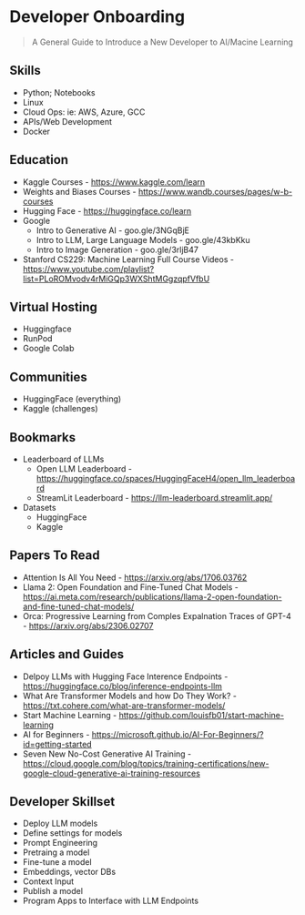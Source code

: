 # Developer Onboarding
> A General Guide to Introduce a New Developer to AI/Macine Learning 

## Skills
- Python; Notebooks 
- Linux
- Cloud Ops: ie: AWS, Azure, GCC
- APIs/Web Development
- Docker 

## Education
- Kaggle Courses - https://www.kaggle.com/learn
- Weights and Biases Courses - https://www.wandb.courses/pages/w-b-courses 
- Hugging Face - https://huggingface.co/learn
- Google
  - Intro to Generative AI - goo.gle/3NGqBjE
  - Intro to LLM, Large Language Models - goo.gle/43kbKku
  - Intro to Image Generation - goo.gle/3rljB47
- Stanford CS229: Machine Learning Full Course Videos - https://www.youtube.com/playlist?list=PLoROMvodv4rMiGQp3WXShtMGgzqpfVfbU

## Virtual Hosting
- Huggingface
- RunPod
- Google Colab

## Communities 
- HuggingFace (everything) 
- Kaggle (challenges)

## Bookmarks
- Leaderboard of LLMs
  - Open LLM Leaderboard - https://huggingface.co/spaces/HuggingFaceH4/open_llm_leaderboard
  - StreamLit Leaderboard - https://llm-leaderboard.streamlit.app/
- Datasets
  - HuggingFace
  - Kaggle


## Papers To Read
- Attention Is All You Need - https://arxiv.org/abs/1706.03762
- Llama 2: Open Foundation and Fine-Tuned Chat Models - https://ai.meta.com/research/publications/llama-2-open-foundation-and-fine-tuned-chat-models/
- Orca: Progressive Learning from Comples Expalnation Traces of GPT-4 - https://arxiv.org/abs/2306.02707

## Articles and Guides
- Delpoy LLMs with Hugging Face Interence Endpoints - https://huggingface.co/blog/inference-endpoints-llm
- What Are Transformer Models and how Do They Work? - https://txt.cohere.com/what-are-transformer-models/
- Start Machine Learning - https://github.com/louisfb01/start-machine-learning
- AI for Beginners - https://microsoft.github.io/AI-For-Beginners/?id=getting-started
- Seven New No-Cost Generative AI Training - https://cloud.google.com/blog/topics/training-certifications/new-google-cloud-generative-ai-training-resources


## Developer Skillset
- Deploy LLM models
- Define settings for models
- Prompt Engineering
- Pretraing a model
- Fine-tune a model
- Embeddings, vector DBs
- Context Input 
- Publish a model 
- Program Apps to Interface with LLM Endpoints